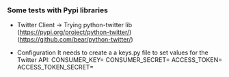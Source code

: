 ### Some tests with Pypi libraries


* Twitter Client -> Trying python-twitter lib (https://pypi.org/project/python-twitter/) (https://github.com/bear/python-twitter/) 

* Configuration 
It needs to create a a keys.py file to set values for the Twitter API:
CONSUMER_KEY=
CONSUMER_SECRET= 
ACCESS_TOKEN=
ACCESS_TOKEN_SECRET=



 

